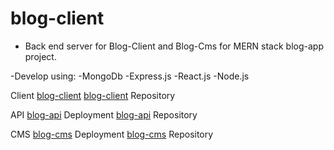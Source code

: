 # blog-client
- Back end server for Blog-Client and Blog-Cms for MERN stack blog-app project.

-Develop using:
-MongoDb
-Express.js
-React.js
-Node.js

Client
[blog-client](https://blackboardjournal-927wbbdjo-kurniadikevin.vercel.app/)
[blog-client](https://github.com/kurniadikevin/blog-client) Repository

API
[blog-api](https://hidden-forest-44892.herokuapp.com/) Deployment
[blog-api](https://github.com/kurniadikevin/blog-api) Repository

CMS
[blog-cms](https://cmsblackboardjournal-oy5v6p5c9-kurniadikevin.vercel.app/) Deployment
[blog-cms](https://github.com/kurniadikevin/blog-cms) Repository

